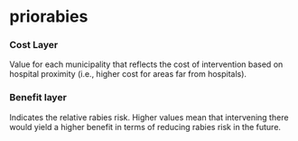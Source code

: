 # priorabies

### Cost Layer
Value for each municipality that reflects the cost of intervention based on hospital proximity (i.e., higher cost for areas far from hospitals).

### Benefit layer
Indicates the relative rabies risk. Higher values mean that intervening there would yield a higher benefit in terms of reducing rabies risk in the future.

